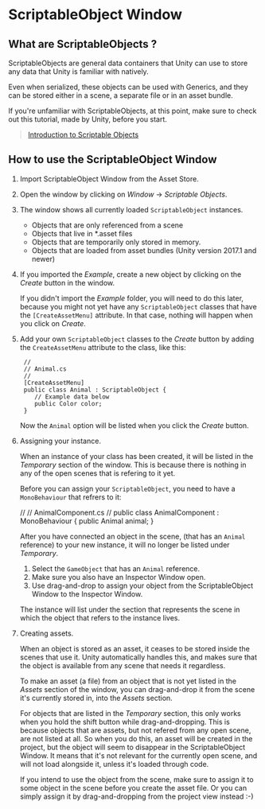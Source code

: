 ScriptableObject Window
=======================

What are ScriptableObjects ?
----------------------------
ScriptableObjects are general data containers that Unity can use to store any data that Unity is familiar with natively.

Even when serialized, these objects can be used with Generics, and they can be stored either in a scene, a separate file or in an asset bundle.

If you're unfamiliar with ScriptableObjects, at this point, make sure to check out this tutorial, made by Unity, before you start.

> [Introduction to Scriptable Objects](https://unity3d.com/learn/tutorials/modules/beginner/live-training-archive/scriptable-objects)

How to use the ScriptableObject Window
--------------------------------------
1. Import ScriptableObject Window from the Asset Store.
1. Open the window by clicking on *Window* → *Scriptable Objects*.
1. The window shows all currently loaded `ScriptableObject` instances.
    - Objects that are only referenced from a scene
    - Objects that live in \*.asset files
    - Objects that are temporarily only stored in memory.
    - Objects that are loaded from asset bundles (Unity version 2017.1 and newer)

4. If you imported the *Example*, create a new object by clicking on the *Create* button in the window.

   If you didn't import the *Example* folder, you will need to do this later, because you might not yet have any `ScriptableObject` classes that have the `[CreateAssetMenu]` attribute. In that case, nothing will happen when you click on *Create*.

5. Add your own `ScriptableObject` classes to the *Create* button by adding the `CreateAssetMenu` attribute to the class, like this:

        //
        // Animal.cs
        //
        [CreateAssetMenu]
        public class Animal : ScriptableObject {
           // Example data below
           public Color color;
        }

   Now the `Animal` option will be listed when you click the *Create* button.

6. Assigning your instance.

   When an instance of your class has been created, it will be listed in the *Temporary* section of the window. This is because there is nothing in any of the open scenes that is refering to it yet.

   Before you can assign your `ScriptableObject`, you need to have a `MonoBehaviour` that refrers to it:

     //
     // AnimalComponent.cs
     //
     public class AnimalComponent : MonoBehaviour {
        public Animal animal;
     }

   After you have connected an object in the scene, (that has an `Animal` reference) to your new instance, it will no longer be listed under *Temporary*.

   1. Select the `GameObject` that has an `Animal` reference.
   2. Make sure you also have an Inspector Window open.
   3. Use drag-and-drop to assign your object from the ScriptableObject Window to the Inspector Window.

   The instance will list under the section that represents the scene in which the object that refers to the instance lives.

7. Creating assets.

   When an object is stored as an asset, it ceases to be stored inside the scenes that use it. Unity automatically handles this, and makes sure that the object is available from any scene that needs it regardless.

   To make an asset (a file) from an object that is not yet listed in the *Assets* section of the window, you can drag-and-drop it from the scene it's currently stored in, into the *Assets* section.

   For objects that are listed in the *Temporary* section, this only works when you hold the shift button while drag-and-dropping. This is because objects that are assets, but not refered from any open scene, are not listed at all. So when you do this, an asset will be created in the project, but the object will seem to disappear in the ScriptableObject Window. It means that it's not relevant for the currently open scene, and will not load alongside it, unless it's loaded through code.

   If you intend to use the object from the scene, make sure to assign it to some object in the scene before you create the asset file. Or you can simply assign it by drag-and-dropping from the project view instead :-)
